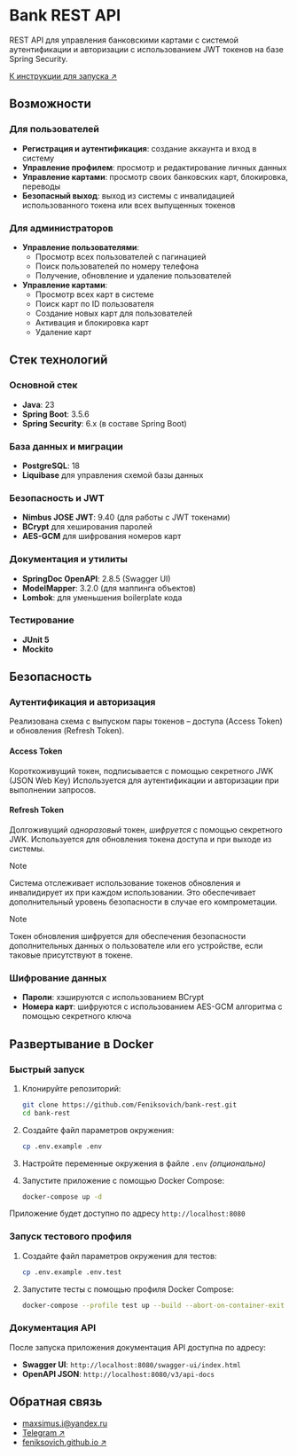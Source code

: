 # Bank REST API

REST API для управления банковскими картами с системой аутентификации и авторизации с использованием JWT токенов на базе Spring Security.

[К инструкции для запуска ↗](#развертывание-в-docker)

## Возможности

### Для пользователей
- **Регистрация и аутентификация**: создание аккаунта и вход в систему
- **Управление профилем**: просмотр и редактирование личных данных
- **Управление картами**: просмотр своих банковских карт, блокировка, переводы
- **Безопасный выход**: выход из системы с инвалидацией использованного токена или всех выпущенных токенов

### Для администраторов
- **Управление пользователями**: 
  - Просмотр всех пользователей с пагинацией
  - Поиск пользователей по номеру телефона
  - Получение, обновление и удаление пользователей
- **Управление картами**:
  - Просмотр всех карт в системе
  - Поиск карт по ID пользователя
  - Создание новых карт для пользователей
  - Активация и блокировка карт
  - Удаление карт

## Стек технологий

### Основной стек
- **Java**: 23
- **Spring Boot**: 3.5.6
- **Spring Security**: 6.x (в составе Spring Boot)

### База данных и миграции
- **PostgreSQL**: 18
- **Liquibase** для управления схемой базы данных

### Безопасность и JWT
- **Nimbus JOSE JWT**: 9.40 (для работы с JWT токенами)
- **BCrypt** для хеширования паролей
- **AES-GCM** для шифрования номеров карт

### Документация и утилиты
- **SpringDoc OpenAPI**: 2.8.5 (Swagger UI)
- **ModelMapper**: 3.2.0 (для маппинга объектов)
- **Lombok**: для уменьшения boilerplate кода

### Тестирование
- **JUnit 5**
- **Mockito**

## Безопасность

### Аутентификация и авторизация
Реализована схема с выпуском пары токенов – доступа (Access Token) и обновления (Refresh Token).
#### Access Token
Короткоживущий токен, подписывается с помощью секретного JWK (JSON Web Key) Используется для аутентификации и авторизации при выполнении запросов.
#### Refresh Token
Долгоживущий *одноразовый* токен, *шифруется* с помощью секретного JWK. Используется для обновления токена доступа и при выходе из системы. 
> [!NOTE] 
> Система отслеживает использование токенов обновления и инвалидирует их при каждом использовании. Это обеспечивает дополнительный уровень безопасности в случае его компрометации.

> [!NOTE]  
> Токен обновления шифруется для обеспечения безопасности дополнительных данных о пользователе или его устройстве, если таковые присутствуют в токене.
### Шифрование данных
- **Пароли**: хэшируются с использованием BCrypt
- **Номера карт**: шифруются с использованием AES-GCM алгоритма с помощью секретного ключа

## Развертывание в Docker

### Быстрый запуск

1. Клонируйте репозиторий:
   ```bash
   git clone https://github.com/Feniksovich/bank-rest.git
   cd bank-rest
   ```

2. Создайте файл параметров окружения:
   ```bash
   cp .env.example .env
   ```

3. Настройте переменные окружения в файле `.env` *(опционально)*

4. Запустите приложение с помощью Docker Compose:
   ```bash
   docker-compose up -d
   ```

Приложение будет доступно по адресу `http://localhost:8080`

### Запуск тестового профиля

1. Создайте файл параметров окружения для тестов:
   ```bash
   cp .env.example .env.test
   ```

2. Запустите тесты с помощью профиля Docker Compose:
   ```bash
   docker-compose --profile test up --build --abort-on-container-exit
   ```

### Документация API

После запуска приложения документация API доступна по адресу:
- **Swagger UI**: `http://localhost:8080/swagger-ui/index.html`
- **OpenAPI JSON**: `http://localhost:8080/v3/api-docs`

## Обратная связь

- maxsimus.i@yandex.ru
- [Telegram ↗](https://bit.ly/3X40VCN)
- [feniksovich.github.io ↗ ](https://feniksovich.github.io)